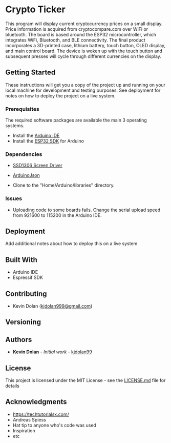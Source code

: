 # Crypto Ticker

This program will display current cryptocurrency prices on a small display. Price information is acquired from cryptocompare.com over WiFi or bluetooth. The board is based around the ESP32 microcontroller, which integrates WiFi, Bluetooth, and BLE connectivity. The final product incorporates a 3D-printed case, lithium battery, touch button, OLED display, and main control board. The device is woken up with the touch button and subsequent presses will cycle through different currencies on the display.

## Getting Started

These instructions will get you a copy of the project up and running on your local machine for development and testing purposes. See deployment for notes on how to deploy the project on a live system.

### Prerequisites

The required software packages are available the main 3 operating systems.

* Install the [Arduino IDE](https://www.arduino.cc/en/Main/Software)
* Install  the [ESP32 SDK](https://learn.sparkfun.com/tutorials/esp32-thing-hookup-guide/installing-the-esp32-arduino-core) for Arduino

### Dependencies 

* [SSD1306 Screen Driver](https://github.com/ThingPulse/esp8266-oled-ssd1306)
* [ArduinoJson](https://github.com/bblanchon/ArduinoJson)

* Clone to the "Home/Arduino/libraries" directory.

### Issues

* Uploading code to some boards fails. Change the serial upload speed from 921600 to 115200 in the Arduino IDE.

## Deployment

Add additional notes about how to deploy this on a live system

## Built With

* Arduino IDE
* Espressif SDK

## Contributing

* Kevin Dolan (kjdolan999@gmail.com)

## Versioning

## Authors

* **Kevin Dolan** - *Initial work* - [kjdolan99](https://github.com/kjdolan99)

## License

This project is licensed under the MIT License - see the [LICENSE.md](LICENSE.md) file for details

## Acknowledgments

* https://techtutorialsx.com/
* Andreas Spiess
* Hat tip to anyone who's code was used
* Inspiration
* etc

